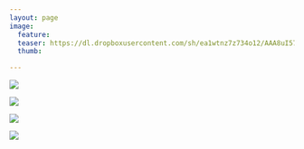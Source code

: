```yaml
---
layout: page
image:
  feature:
  teaser: https://dl.dropboxusercontent.com/sh/ea1wtnz7z734o12/AAA8uI57rvUmF3z1RwH_ygrWa/luontokuvat/kes%C3%A4/10/DS56217-245px.jpg
  thumb:

---
```


[![](https://dl.dropboxusercontent.com/sh/ea1wtnz7z734o12/AABwqYhtBkpPkXVrTgfdRgcPa/luontokuvat/kes%C3%A4/10/DS56218-800px.jpg)](https://dl.dropboxusercontent.com/sh/ea1wtnz7z734o12/AAAzGg9GHJDdhkpW3tK-w5dba/luontokuvat/kes%C3%A4/10/DS56218.jpg)

[![](https://dl.dropboxusercontent.com/sh/ea1wtnz7z734o12/AAAWYcWhcMcsEcFELlmnt4Fma/luontokuvat/kes%C3%A4/10/DS56217-800px.jpg)](https://dl.dropboxusercontent.com/sh/ea1wtnz7z734o12/AABO6xYM2O8w3x_U00ENRVUHa/luontokuvat/kes%C3%A4/10/DS56217.jpg)

[![](https://dl.dropboxusercontent.com/sh/ea1wtnz7z734o12/AADnPS7wnwygGPM0Sc0qn1w5a/luontokuvat/kes%C3%A4/10/DS56206-800px.jpg)](https://dl.dropboxusercontent.com/sh/ea1wtnz7z734o12/AACcK0LPMdvS-Oi5yGirjTGda/luontokuvat/kes%C3%A4/10/DS56206.jpg)

[![](https://dl.dropboxusercontent.com/sh/ea1wtnz7z734o12/AADYANvVWmeWuH1-psJIvTMva/luontokuvat/kes%C3%A4/10/DS56207-800px.jpg)](https://dl.dropboxusercontent.com/sh/ea1wtnz7z734o12/AAA7XK145t81cuBEWtq2KHO2a/luontokuvat/kes%C3%A4/10/DS56207.jpg)
